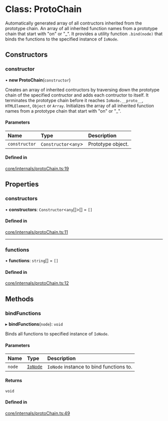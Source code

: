 # Class: ProtoChain

Automatically generated array of all contructors inherited from the prototype chain.
An array of all inherited function names from a prototype chain that start with "on" or "_".
It provides a utility function `.bind(node)` that binds the functions to the specified instance of `IoNode`.

## Constructors

### constructor

• **new ProtoChain**(`constructor`)

Creates an array of inherited contructors by traversing down the prototype chain of the specified contructor and adds each contructor to itself.
It terminates the prototype chain before it reaches `IoNode.__proto__`, `HTMLElement`, `Object` or `Array`.
Initializes the array of all inherited function names from a prototype chain that start with "on" or "_".

#### Parameters

| Name | Type | Description |
| :------ | :------ | :------ |
| `constructor` | `Constructor`<`any`\> | Prototype object. |

#### Defined in

[core/internals/protoChain.ts:19](https://github.com/io-gui/iogui/blob/tsc/src/core/internals/protoChain.ts#L19)

## Properties

### constructors

• **constructors**: `Constructor`<`any`[]\>[] = `[]`

#### Defined in

[core/internals/protoChain.ts:11](https://github.com/io-gui/iogui/blob/tsc/src/core/internals/protoChain.ts#L11)

___

### functions

• **functions**: `string`[] = `[]`

#### Defined in

[core/internals/protoChain.ts:12](https://github.com/io-gui/iogui/blob/tsc/src/core/internals/protoChain.ts#L12)

## Methods

### bindFunctions

▸ **bindFunctions**(`node`): `void`

Binds all functions to specified instance of `IoNode`.

#### Parameters

| Name | Type | Description |
| :------ | :------ | :------ |
| `node` | [`IoNode`](IoNode.md) | `IoNode` instance to bind functions to. |

#### Returns

`void`

#### Defined in

[core/internals/protoChain.ts:49](https://github.com/io-gui/iogui/blob/tsc/src/core/internals/protoChain.ts#L49)
